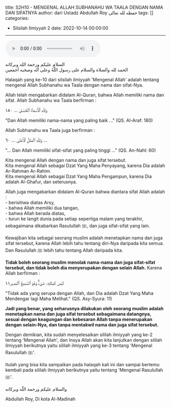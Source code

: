 title: S2H10 - MENGENAL ALLAH SUBHANAHU WA TAALA DENGAN NAMA DAN SIFATNYA
author: dari Ustadz Abdullah Roy حفظه لله تعالى
tags: []
categories:
  - Silsilah Ilmiyyah 2
date: 2022-10-14 00:00:00
---
<audio controls="" src="https://docs.google.com/uc?export=open&id=11R9ycEkFO539zJNUFeEdiowQBp4FsSts"></audio>

<div class="dalil">
  السلام عليكم ورحمة الله وبركاته
  <br>
  الحمد لله والصلاة والسلام على رسول اللَّهُ وعلى آله وصحبه أجمعين
</div>

Halaqah yang ke-10 dari silsilah ilmiyyah 'Mengenal Allah' adalah tentang mengenal Allah Subhanahu wa Taala dengan nama dan sifat-Nya.

Allah telah mengabarkan didalam Al-Quran, bahwa Allah memiliki nama dan sifat. Allah Subhanahu wa Taala berfirman : 
<div class="dalil">
  وَلِلَّهِ ٱلْأَسْمَآءُ ٱلْحُسْنَىٰ ... ١٨٠     
  <p>
  "Dan Allah memiliki nama-nama yang paling baik ..." (QS. Al-Araf: 180)
  </p>
</div>

Allah Subhanahu wa Taala juga berfirman : 
<div class="dalil">
  وَلِلَّهِ ٱلْمَثَلُ ٱلْأَعْلَىٰ ... ٦٠ ... 
  <p>
  "... Dan Allah memiliki sifat-sifat yang paling tinggi ..." (QS. An-Nahl: 60)
  </p>
</div>

<p>
  Kita mengenal Allah dengan nama dan juga sifat tersebut. 
  <br>Kita mengenal Allah sebagai Dzat Yang Maha Penyayang, karena Dia adalah Ar-Rahman Ar-Rahim.
  <br>Kita mengenal Allah sebagai Dzat Yang Maha Pengampun, karena Dia adalah Al-Ghafur, dan seterusnya.
</p>

<p>
  Allah juga mengabarkan didalam Al-Quran bahwa diantara sifat Allah adalah : <br>- berisitiwa diatas Arsy,
  <br>- bahwa Allah memiliki dua tangan,
  <br>- bahwa Allah berada diatas,
  <br>- turun ke langit dunia pada setiap sepertiga malam yang terakhir, sebagaimana dikabarkan Rasulullah ﷺ, dan juga sifat-sifat yang lain.
</p>

Kewajiban kita sebagai seorang muslim adalah menetapkan nama dan juga sifat tersebut, karena Allah lebih tahu tentang diri-Nya daripada kita semua. Dan Rasulullah ﷺ lebih tahu tentang Allah daripada kita. 

<b>Tidak boleh seorang muslim menolak nama-nama dan juga sifat-sifat tersebut, dan tidak boleh dia menyerupakan dengan selain Allah.</b> Karena Allah berfirman : 
<div class="dalil">
  ﻟَﻴۡﺲَ ﻛَﻤِﺜۡﻠِﻪِۦ ﺷَﻰۡﺀٌ۬ۖ ﻭَﻫُﻮَ ﭐﻟﺴَّﻤِﻴﻊُ ﭐﻟۡﺒَﺼِﻴﺮ١١
  <p>
  "Tidak ada yang serupa dengan Allah, dan Dia adalah Dzat Yang Maha Mendengar lagi Maha Melihat." (QS. Asy-Syura: 11)
  </p>
</div>

<b>Jadi yang benar, yang seharusnya dilakukan oleh seorang muslim adalah menetapkan nama dan juga sifat tersebut sebagaimana datangnya, sesuai dengan keagungan dan kebesaran Allah tanpa menerupakan dengan selain-Nya, dan tanpa mentakwil nama dan juga sifat tersebut.</b>

Dengan demikian, kita sudah menyelesaikan sililah ilmiyyah yang ke-2 tentang 'Mengenal Allah', dan Insya Allah akan kita lanjutkan dengan sililah ilmiyyah berikutnya yaitu sililah ilmiyyah yang ke-3 tentang 'Mengenal Rasulullah ﷺ'.

Itulah yang bisa kita sampaikan pada halaqah kali ini dan sampai bertemu kembali pada sililah ilmiyyah berikutnya yaitu tentang 'Mengenal Rasulullah ﷺ'.

<div class="dalil">
والسلام عليكم ورحمة اللّه وبركاته
</div>

<p class="signature">
Abdullah Roy, 
Di kota Al-Madinah
</p>